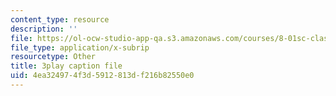 ```yaml
---
content_type: resource
description: ''
file: https://ol-ocw-studio-app-qa.s3.amazonaws.com/courses/8-01sc-classical-mechanics-fall-2016/4ea324974f3d5912813df216b82550e0_UPnqIKBAMaQ.vtt
file_type: application/x-subrip
resourcetype: Other
title: 3play caption file
uid: 4ea32497-4f3d-5912-813d-f216b82550e0
---
```

